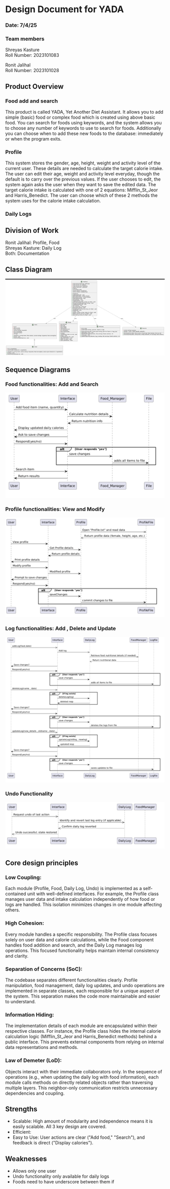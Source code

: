 # Design Document for YADA
### Date: 7/4/25
### Team members
Shreyas Kasture<br>
Roll Number: 2023101083<br>

Ronit Jalihal<br>
Roll Number: 2023101028

## Product Overview
### Food add and search
This product is called YADA, Yet Another Diet Assistant. It allows you to add simple (basic) food or complex food which is created using above basic food. You can search for foods using keywords, and the system allows you to choose any number of keywords to use to search for foods. Additionally you can choose when to add these new foods to the database: immediately or when the program exits.

### Profile
This system stores the gender, age, height, weight and activity level of the current user. These details are needed to calculate the target calorie intake. The user can edit their age, weight and activity level everyday, though the default is to carry over the previous values. If the user chooses to edit, the system again asks the user when they want to save the edited data. The target calorie intake is calculated with one of 2 equations: Mifflin_St_Jeor and Harris_Benedict. The user can choose which of these 2 methods the system uses for the calorie intake calculation. 

### Daily Logs

## Division of Work
Ronit Jalihal: Profile, Food<br>
Shreyas Kasture: Daily Log<br>
Both: Documentation<br>

## Class Diagram
![alt text](class.png)
## Sequence Diagrams
### Food functionalities: Add and Search
![alt text](food.png)

### Profile functionalities: View and Modify
![alt text](profile.png)

### Log functionalities: Add , Delete and Update
![alt text](logs.png)

### Undo Functionality
![alt text](undo.png)

## Core design principles
### Low Coupling:
Each module (Profile, Food, Daily Log, Undo) is implemented as a self-contained unit with well-defined interfaces. For example, the Profile class manages user data and intake calculation independently of how food or logs are handled. This isolation minimizes changes in one module affecting others.

### High Cohesion:
Every module handles a specific responsibility. The Profile class focuses solely on user data and calorie calculations, while the Food component handles food addition and search, and the Daily Log manages log operations. This focused functionality helps maintain internal consistency and clarity.

### Separation of Concerns (SoC):
The codebase separates different functionalities clearly. Profile manipulation, food management, daily log updates, and undo operations are implemented in separate classes, each responsible for a unique aspect of the system. This separation makes the code more maintainable and easier to understand.

### Information Hiding:
The implementation details of each module are encapsulated within their respective classes. For instance, the Profile class hides the internal calorie calculation logic (Mifflin_St_Jeor and Harris_Benedict methods) behind a public interface. This prevents external components from relying on internal data representations and methods.

### Law of Demeter (LoD):
Objects interact with their immediate collaborators only. In the sequence of operations (e.g., when updating the daily log with food information), each module calls methods on directly related objects rather than traversing multiple layers. This neighbor-only communication restricts unnecessary dependencies and coupling.

## Strengths
+ Scalable: High amount of modularity and independence means it is easily scalable. All 3 key design are covered.
+ Efficient: 
+ Easy to Use: User actions are clear ("Add food," "Search"), and feedback is direct ("Display calories").

## Weaknesses
+ Allows only one user
+  Undo functionality only available for daily logs
+ Foods need to have underscore between them if

